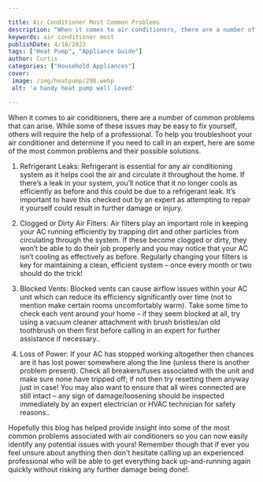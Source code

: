 ```yaml
---

title: Air Conditioner Most Common Problems
description: "When it comes to air conditioners, there are a number of common problems that can arise. While some of these issues may be easy to...get more detail"
keywords: air conditioner most
publishDate: 4/18/2023
tags: ["Heat Pump", "Appliance Guide"]
author: Curtis
categories: ["Household Appliances"]
cover: 
 image: /img/heatpump/298.webp
 alt: 'a handy heat pump well loved'

---
```


When it comes to air conditioners, there are a number of common problems that can arise. While some of these issues may be easy to fix yourself, others will require the help of a professional. To help you troubleshoot your air conditioner and determine if you need to call in an expert, here are some of the most common problems and their possible solutions. 

1. Refrigerant Leaks: Refrigerant is essential for any air conditioning system as it helps cool the air and circulate it throughout the home. If there’s a leak in your system, you’ll notice that it no longer cools as efficiently as before and this could be due to a refrigerant leak. It’s important to have this checked out by an expert as attempting to repair it yourself could result in further damage or injury. 

2. Clogged or Dirty Air Filters: Air filters play an important role in keeping your AC running efficiently by trapping dirt and other particles from circulating through the system. If these become clogged or dirty, they won’t be able to do their job properly and you may notice that your AC isn’t cooling as effectively as before. Regularly changing your filters is key for maintaining a clean, efficient system – once every month or two should do the trick! 

3. Blocked Vents: Blocked vents can cause airflow issues within your AC unit which can reduce its efficiency significantly over time (not to mention make certain rooms uncomfortably warm). Take some time to check each vent around your home – if they seem blocked at all, try using a vacuum cleaner attachment with brush bristles/an old toothbrush on them first before calling in an expert for further assistance if necessary.. 

4. Loss of Power: If your AC has stopped working altogether then chances are it has lost power somewhere along the line (unless there is another problem present). Check all breakers/fuses associated with the unit and make sure none have tripped off; if not then try resetting them anyway just in case! You may also want to ensure that all wires connected are still intact – any sign of damage/loosening should be inspected immediately by an expert electrician or HVAC technician for safety reasons.. 

Hopefully this blog has helped provide insight into some of the most common problems associated with air conditioners so you can now easily identify any potential issues with yours! Remember though that if ever you feel unsure about anything then don't hesitate calling up an experienced professional who will be able to get everything back up-and-running again quickly without risking any further damage being done!.
